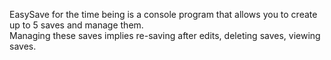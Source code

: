 EasySave for the time being is a console program that allows you to create up to 5 saves and manage them.<br />
Managing these saves implies re-saving after edits, deleting saves, viewing saves.<br />

